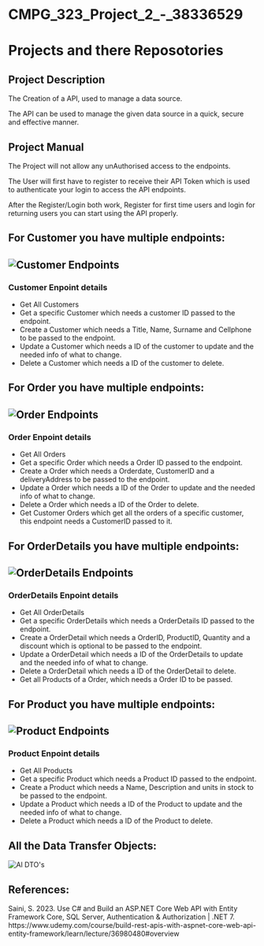 <!DOCTYPE html>
<html>
<body>

<h1>CMPG_323_Project_2_-_38336529</h1>
<h1>Projects and there Reposotories</h1>

<h2>Project Description</h2>
<p>The Creation of a API, used to manage a data source.</p>
<p>The API can be used to manage the given data source in a quick, secure and effective manner.</p>

<h2>Project Manual</h2>
<p>The Project will not allow any unAuthorised access to the endpoints.</p>
<p>The User will first have to register to receive their API Token which is used to authenticate your login to access the API endpoints.</p>
<p>After the Register/Login both work, Register for first time users and login for returning users you can start using the API properly.</p>

<h2>For Customer you have multiple endpoints:<h2>

<img src="image.png" alt="Customer Endpoints">

<h3>Customer Enpoint details</h3>
<ul>
  <li>Get All Customers</li>
  <li>Get a specific Customer which needs a customer ID passed to the endpoint.</li>
  <li>Create a Customer which needs a Title, Name, Surname and Cellphone to be passed to the endpoint.</li>
  <li>Update a Customer which needs a ID of the customer to update and the needed info of what to change.</li>
  <li>Delete a Customer which needs a ID of the customer to delete.</li>
</ul>  

<h2>For Order you have multiple endpoints:<h2>

<img src="image-1.png" alt="Order Endpoints">

<h3>Order Enpoint details</h3>
<ul>
  <li>Get All Orders</li>
  <li>Get a specific Order which needs a Order ID passed to the endpoint.</li>
  <li>Create a Order which needs a Orderdate, CustomerID and a deliveryAddress to be passed to the endpoint.</li>
  <li>Update a Order which needs a ID of the Order to update and the needed info of what to change.</li>
  <li>Delete a Order which needs a ID of the Order to delete.</li>
  <li>Get Customer Orders which get all the orders of a specific customer, this endpoint needs a CustomerID passed to it.</li>
</ul>  

<h2>For OrderDetails you have multiple endpoints:<h2>

<img src="image-2.png" alt="OrderDetails Endpoints">

<h3>OrderDetails Enpoint details</h3>
<ul>
  <li>Get All OrderDetails</li>
  <li>Get a specific OrderDetails which needs a OrderDetails ID passed to the endpoint.</li>
  <li>Create a OrderDetail which needs a OrderID, ProductID, Quantity and a discount which is optional to be passed to the endpoint.</li>
  <li>Update a OrderDetail which needs a ID of the OrderDetails to update and the needed info of what to change.</li>
  <li>Delete a OrderDetail which needs a ID of the OrderDetail to delete.</li>
  <li>Get all Products of a Order, which needs a Order ID to be passed.</li>
</ul>  

<h2>For Product you have multiple endpoints:<h2>

<img src="image-3.png" alt="Product Endpoints">

<h3>Product Enpoint details</h3>
<ul>
  <li>Get All Products</li>
  <li>Get a specific Product which needs a Product ID passed to the endpoint.</li>
  <li>Create a Product which needs a Name, Description and units in stock to be passed to the endpoint.</li>
  <li>Update a Product which needs a ID of the Product to update and the needed info of what to change.</li>
  <li>Delete a Product which needs a ID of the Product to delete.</li>
</ul>  

<h2>All the Data Transfer Objects:</h2>
<img src="image-4.png" alt="Al DTO's">

<h2>References:</h2>
<p>Saini, S. 2023. Use C# and Build an ASP.NET Core Web API with Entity Framework Core, SQL Server, Authentication & Authorization | .NET 7. https://www.udemy.com/course/build-rest-apis-with-aspnet-core-web-api-entity-framework/learn/lecture/36980480#overview </p>

</body>
</html>
